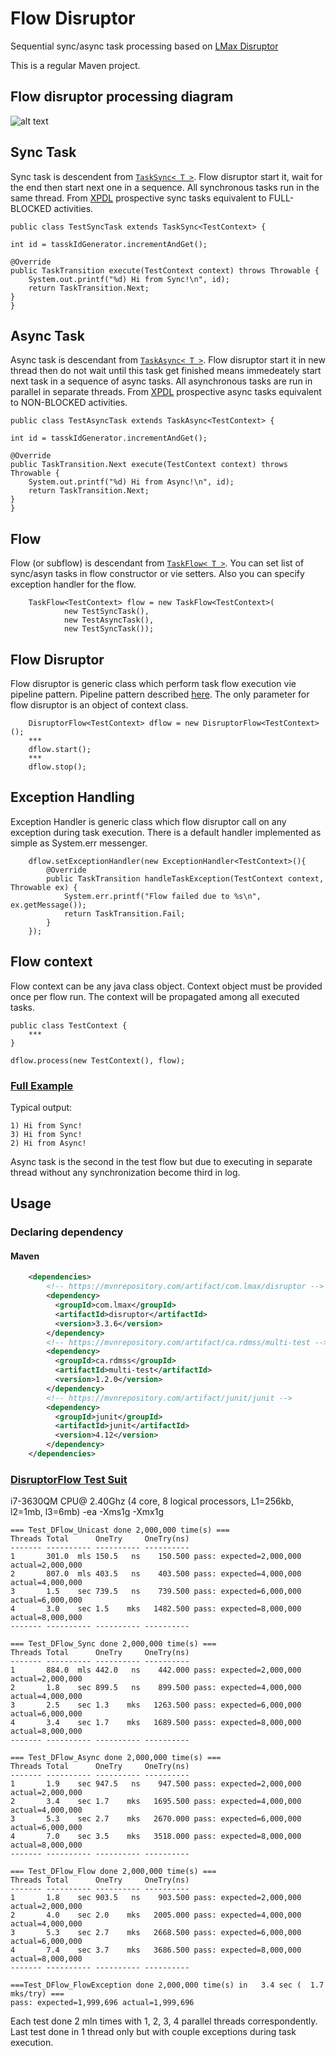 # Flow Disruptor
Sequential sync/async task processing based on [LMax Disruptor](https://github.com/LMAX-Exchange/disruptor)

This is a regular Maven project.

## Flow disruptor processing diagram

![alt text](https://github.com/serhioms/DisruptorFlow/blob/master/result/DisruptorFlow.png)


## Sync Task

Sync task is descendent from [`TaskSync< T >`](https://github.com/serhioms/DisruptorFlow/blob/master/src/ca/rdmss/dflow/TaskSync.java). Flow disruptor start it, wait for the end then start next one in a sequence. All synchronous tasks run in the same thread. From [XPDL](http://www.xpdl.org/standards/xpdl-2.2/XPDL%202.2%20(2012-02-24).pdf) prospective sync tasks equivalent to FULL-BLOCKED activities.

    public class TestSyncTask extends TaskSync<TestContext> {
    
	int id = tasskIdGenerator.incrementAndGet();
    	
	@Override
	public TaskTransition execute(TestContext context) throws Throwable {
		System.out.printf("%d) Hi from Sync!\n", id);
		return TaskTransition.Next;
	}
    }

## Async Task

Async task is descendant from [`TaskAsync< T >`](https://github.com/serhioms/DisruptorFlow/blob/master/src/ca/rdmss/dflow/TaskAsync.java). Flow disruptor start it in new thread then do not wait until this task get finished means immedeately start next task in a sequence of async tasks. All asynchronous tasks are run in parallel in separate threads. From [XPDL](http://www.xpdl.org/standards/xpdl-2.2/XPDL%202.2%20(2012-02-24).pdf) prospective async tasks equivalent to NON-BLOCKED activities.

    public class TestAsyncTask extends TaskAsync<TestContext> {
    
	int id = tasskIdGenerator.incrementAndGet();
    
	@Override
	public TaskTransition.Next execute(TestContext context) throws Throwable {
		System.out.printf("%d) Hi from Async!\n", id);
		return TaskTransition.Next;
	}
    }
    
## Flow
                
Flow (or subflow) is descendant from [`TaskFlow< T >`](https://github.com/serhioms/DisruptorFlow/blob/master/src/ca/rdmss/dflow/TaskFlow.java). You can set list of sync/asyn tasks in flow constructor or vie setters. Also you can specify exception handler for the flow.

	    TaskFlow<TestContext> flow = new TaskFlow<TestContext>(
	            new TestSyncTask(),
	            new TestAsyncTask(),
	            new TestSyncTask());

## Flow Disruptor

Flow disruptor is generic class which perform task flow execution vie pipeline pattern. Pipeline pattern described [here](https://github.com/LMAX-Exchange/disruptor/blob/master/docs/Disruptor.docx). The only parameter for flow disruptor is an object of context class.

	    DisruptorFlow<TestContext> dflow = new DisruptorFlow<TestContext>();
        ***
	    dflow.start();
        ***
	    dflow.stop();

## Exception Handling

Exception Handler is generic class which flow disruptor call on any exception during task execution. There is a default handler implemented as simple as System.err messenger.

	    dflow.setExceptionHandler(new ExceptionHandler<TestContext>(){
	        @Override
	        public TaskTransition handleTaskException(TestContext context, Throwable ex) {
	            System.err.printf("Flow failed due to %s\n", ex.getMessage());
	            return TaskTransition.Fail;
	        }
	    });

## Flow context

Flow context can be any java class object. Context object must be provided once per flow run. The context will be propagated among all executed tasks.

    public class TestContext {
    	***
    }
    
    dflow.process(new TestContext(), flow);


### [Full Example](https://github.com/serhioms/DisruptorFlow/blob/master/test/ca/rdmss/test/dflow/DFlowExample.java)

Typical output:

	1) Hi from Sync!
	3) Hi from Sync!
	2) Hi from Async!
	
Async task is the second in the test flow but due to executing in separate thread without any synchronization become third in log.

    
## Usage

### Declaring dependency
#### Maven

```xml
    <dependencies>
        <!-- https://mvnrepository.com/artifact/com.lmax/disruptor -->
        <dependency>
          <groupId>com.lmax</groupId>
          <artifactId>disruptor</artifactId>
          <version>3.3.6</version>
        </dependency>
        <!-- https://mvnrepository.com/artifact/ca.rdmss/multi-test -->
        <dependency>
          <groupId>ca.rdmss</groupId>
          <artifactId>multi-test</artifactId>
          <version>1.2.0</version>
        </dependency>
        <!-- https://mvnrepository.com/artifact/junit/junit -->
        <dependency>
          <groupId>junit</groupId>
          <artifactId>junit</artifactId>
          <version>4.12</version>
        </dependency>
    </dependencies>
```


### [DisruptorFlow Test Suit](https://github.com/serhioms/DisruptorFlow/blob/master/test/ca/rdmss/test/dflow/Suite_DFlow.java)

i7-3630QM CPU@ 2.40Ghz (4 core, 8 logical processors, L1=256kb, l2=1mb, l3=6mb) -ea -Xms1g -Xmx1g

	=== Test_DFlow_Unicast done 2,000,000 time(s) ===
	Threads Total      OneTry     OneTry(ns)
	------- ---------- ---------- ----------
	1       301.0  mls 150.5   ns    150.500 pass: expected=2,000,000 actual=2,000,000
	2       807.0  mls 403.5   ns    403.500 pass: expected=4,000,000 actual=4,000,000
	3       1.5    sec 739.5   ns    739.500 pass: expected=6,000,000 actual=6,000,000
	4       3.0    sec 1.5    mks   1482.500 pass: expected=8,000,000 actual=8,000,000
	------- ---------- ---------- ----------

	=== Test_DFlow_Sync done 2,000,000 time(s) ===
	Threads Total      OneTry     OneTry(ns)
	------- ---------- ---------- ----------
	1       884.0  mls 442.0   ns    442.000 pass: expected=2,000,000 actual=2,000,000
	2       1.8    sec 899.5   ns    899.500 pass: expected=4,000,000 actual=4,000,000
	3       2.5    sec 1.3    mks   1263.500 pass: expected=6,000,000 actual=6,000,000
	4       3.4    sec 1.7    mks   1689.500 pass: expected=8,000,000 actual=8,000,000
	------- ---------- ---------- ----------

	=== Test_DFlow_Async done 2,000,000 time(s) ===
	Threads Total      OneTry     OneTry(ns)
	------- ---------- ---------- ----------
	1       1.9    sec 947.5   ns    947.500 pass: expected=2,000,000 actual=2,000,000
	2       3.4    sec 1.7    mks   1695.500 pass: expected=4,000,000 actual=4,000,000
	3       5.3    sec 2.7    mks   2670.000 pass: expected=6,000,000 actual=6,000,000
	4       7.0    sec 3.5    mks   3518.000 pass: expected=8,000,000 actual=8,000,000
	------- ---------- ---------- ----------

	=== Test_DFlow_Flow done 2,000,000 time(s) ===
	Threads Total      OneTry     OneTry(ns)
	------- ---------- ---------- ----------
	1       1.8    sec 903.5   ns    903.500 pass: expected=2,000,000 actual=2,000,000
	2       4.0    sec 2.0    mks   2005.000 pass: expected=4,000,000 actual=4,000,000
	3       5.3    sec 2.7    mks   2668.500 pass: expected=6,000,000 actual=6,000,000
	4       7.4    sec 3.7    mks   3686.500 pass: expected=8,000,000 actual=8,000,000
	------- ---------- ---------- ----------

	===Test_DFlow_FlowException done 2,000,000 time(s) in   3.4 sec (  1.7 mks/try) === 
	pass: expected=1,999,696 actual=1,999,696
	
Each test done 2 mln times with 1, 2, 3, 4 parallel threads correspondently. Last test done in 1 thread only but with couple exceptions during task execution.
